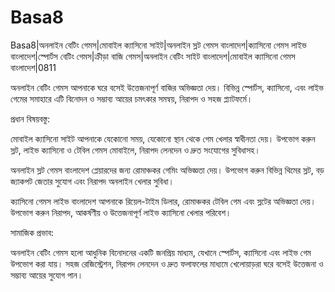# Basa8

Basa8|অনলাইন বেটিং গেমস|মোবাইল ক্যাসিনো সাইট|অনলাইন স্লট গেমস বাংলাদেশ|ক্যাসিনো গেমস লাইভ বাংলাদেশ|স্পোর্টস বেটিং গেমস|ক্রীড়া বাজি গেমস|অনলাইন বেটিং সাইট বাংলাদেশ|মোবাইল ক্যাসিনো গেমস বাংলাদেশ|0811

অনলাইন বেটিং গেমস আপনাকে ঘরে বসেই উত্তেজনাপূর্ণ বাজির অভিজ্ঞতা দেয়। বিভিন্ন স্পোর্টস, ক্যাসিনো, এবং লাইভ গেমের সমাহারে এটি বিনোদন ও সম্ভাব্য আয়ের চমৎকার সমন্বয়, নিরাপদ ও সহজ প্ল্যাটফর্মে।

প্রধান বিষয়বস্তু:

মোবাইল ক্যাসিনো সাইট আপনাকে যেকোনো সময়, যেকোনো স্থান থেকে গেম খেলার স্বাধীনতা দেয়। উপভোগ করুন স্লট, লাইভ ক্যাসিনো ও টেবিল গেমস মোবাইলে, নিরাপদ লেনদেন ও দ্রুত সংযোগের সুবিধাসহ।

অনলাইন স্লট গেমস বাংলাদেশ প্লেয়ারদের জন্য রোমাঞ্চকর গেমিং অভিজ্ঞতা দেয়। উপভোগ করুন বিভিন্ন থিমের স্লট, বড় জ্যাকপট জেতার সুযোগ এবং নিরাপদ অনলাইন খেলার সুবিধা।

ক্যাসিনো গেমস লাইভ বাংলাদেশ আপনাকে রিয়েল-টাইম ডিলার, রোমাঞ্চকর টেবিল গেম এবং স্লটের অভিজ্ঞতা দেয়। উপভোগ করুন নিরাপদ, আকর্ষণীয় ও উত্তেজনাপূর্ণ লাইভ ক্যাসিনো খেলার পরিবেশ।

সামাজিক প্রভাব:

অনলাইন বেটিং গেমস হলো আধুনিক বিনোদনের একটি জনপ্রিয় মাধ্যম, যেখানে স্পোর্টস, ক্যাসিনো এবং লাইভ গেম উপভোগ করা যায়। সহজ রেজিস্ট্রেশন, নিরাপদ লেনদেন ও দ্রুত ফলাফলের মাধ্যমে খেলোয়াড়রা ঘরে বসেই উত্তেজনা ও সম্ভাব্য আয়ের সুযোগ পান।
